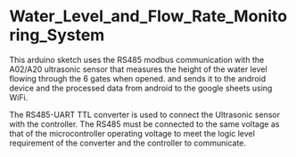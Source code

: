 # Water_Level_and_Flow_Rate_Monitoring_System
This arduino sketch uses the RS485 modbus communication with the A02/A20 ultrasonic sensor that measures the height of the water level flowing through the 6 gates when opened. and sends it to the android device and the processed data from android to the google sheets using WiFi.

The RS485-UART TTL converter is used to connect the Ultrasonic sensor with the controller. The RS485 must be connected to the same voltage as that of the microcontroller operating voltage to meet the logic level requirement of the converter and the  controller to communicate. 
